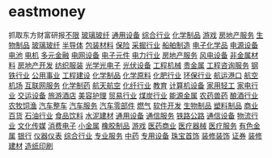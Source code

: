 # eastmoney
 抓取东方财富研报[不限](gen\不限.csv)  [玻璃玻纤](gen\玻璃玻纤.csv)  [通用设备](gen\通用设备.csv)  [综合行业](gen\综合行业.csv)  [化学制品](gen\化学制品.csv)  [游戏](gen\游戏.csv)  [房地产服务](gen\房地产服务.csv)  [生物制品](gen\生物制品.csv)  [玻璃玻纤](gen\玻璃玻纤.csv)  [半导体](gen\半导体.csv)  [包装材料](gen\包装材料.csv)  [保险](gen\保险.csv)  [采掘行业](gen\采掘行业.csv)  [船舶制造](gen\船舶制造.csv)  [电子化学品](gen\电子化学品.csv)  [电源设备](gen\电源设备.csv)  [电池](gen\电池.csv)  [电机](gen\电机.csv)  [多元金融](gen\多元金融.csv)  [电网设备](gen\电网设备.csv)  [电子元件](gen\电子元件.csv)  [电力行业](gen\电力行业.csv)  [房地产服务](gen\房地产服务.csv)  [风电设备](gen\风电设备.csv)  [非金属材料](gen\非金属材料.csv)  [房地产开发](gen\房地产开发.csv)  [纺织服装](gen\纺织服装.csv)  [光学光电子](gen\光学光电子.csv)  [光伏设备](gen\光伏设备.csv)  [工程机械](gen\工程机械.csv)  [贵金属](gen\贵金属.csv)  [工程咨询服务](gen\工程咨询服务.csv)  [钢铁行业](gen\钢铁行业.csv)  [公用事业](gen\公用事业.csv)  [工程建设](gen\工程建设.csv)  [化学制品](gen\化学制品.csv)  [化学原料](gen\化学原料.csv)  [化肥行业](gen\化肥行业.csv)  [环保行业](gen\环保行业.csv)  [航运港口](gen\航运港口.csv)  [航空机场](gen\航空机场.csv)  [互联网服务](gen\互联网服务.csv)  [化学制药](gen\化学制药.csv)  [航天航空](gen\航天航空.csv)  [化纤行业](gen\化纤行业.csv)  [教育](gen\教育.csv)  [计算机设备](gen\计算机设备.csv)  [家用轻工](gen\家用轻工.csv)  [家电行业](gen\家电行业.csv)  [交运设备](gen\交运设备.csv)  [旅游酒店](gen\旅游酒店.csv)  [美容护理](gen\美容护理.csv)  [贸易行业](gen\贸易行业.csv)  [煤炭行业](gen\煤炭行业.csv)  [能源金属](gen\能源金属.csv)  [农药兽药](gen\农药兽药.csv)  [酿酒行业](gen\酿酒行业.csv)  [农牧饲渔](gen\农牧饲渔.csv)  [汽车整车](gen\汽车整车.csv)  [汽车服务](gen\汽车服务.csv)  [汽车零部件](gen\汽车零部件.csv)  [燃气](gen\燃气.csv)  [软件开发](gen\软件开发.csv)  [生物制品](gen\生物制品.csv)  [塑料制品](gen\塑料制品.csv)  [商业百货](gen\商业百货.csv)  [石油行业](gen\石油行业.csv)  [食品饮料](gen\食品饮料.csv)  [水泥建材](gen\水泥建材.csv)  [通用设备](gen\通用设备.csv)  [通信服务](gen\通信服务.csv)  [铁路公路](gen\铁路公路.csv)  [通信设备](gen\通信设备.csv)  [物流行业](gen\物流行业.csv)  [文化传媒](gen\文化传媒.csv)  [消费电子](gen\消费电子.csv)  [小金属](gen\小金属.csv)  [橡胶制品](gen\橡胶制品.csv)  [游戏](gen\游戏.csv)  [医药商业](gen\医药商业.csv)  [医疗器械](gen\医疗器械.csv)  [医疗服务](gen\医疗服务.csv)  [有色金属](gen\有色金属.csv)  [银行](gen\银行.csv)  [仪器仪表](gen\仪器仪表.csv)  [综合行业](gen\综合行业.csv)  [专业服务](gen\专业服务.csv)  [中药](gen\中药.csv)  [专用设备](gen\专用设备.csv)  [珠宝首饰](gen\珠宝首饰.csv)  [装修装饰](gen\装修装饰.csv)  [证券](gen\证券.csv)  [装修建材](gen\装修建材.csv)  [造纸印刷](gen\造纸印刷.csv)  